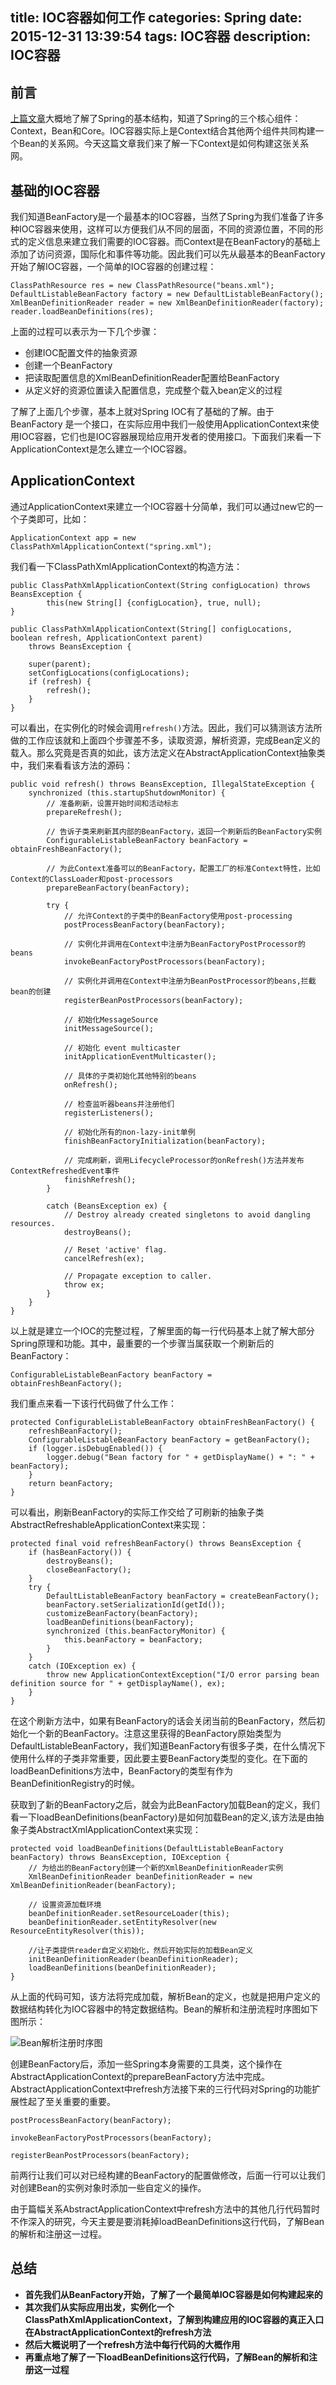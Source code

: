 title: IOC容器如何工作
categories: Spring
date: 2015-12-31 13:39:54
tags: IOC容器
description: IOC容器
---

## 前言

[上篇文章](http://rason.me/2015/12/28/Spring-Structure/)大概地了解了Spring的基本结构，知道了Spring的三个核心组件：Context，Bean和Core。IOC容器实际上是Context结合其他两个组件共同构建一个Bean的关系网。今天这篇文章我们来了解一下Context是如何构建这张关系网。

## 基础的IOC容器

我们知道BeanFactory是一个最基本的IOC容器，当然了Spring为我们准备了许多种IOC容器来使用，这样可以方便我们从不同的层面，不同的资源位置，不同的形式的定义信息来建立我们需要的IOC容器。而Context是在BeanFactory的基础上添加了访问资源，国际化和事件等功能。因此我们可以先从最基本的BeanFactory开始了解IOC容器，一个简单的IOC容器的创建过程：

```
ClassPathResource res = new ClassPathResource("beans.xml");  
DefaultListableBeanFactory factory = new DefaultListableBeanFactory();  
XmlBeanDefinitionReader reader = new XmlBeanDefinitionReader(factory);  
reader.loadBeanDefinitions(res);  
```

上面的过程可以表示为一下几个步骤：

- 创建IOC配置文件的抽象资源
- 创建一个BeanFactory
- 把读取配置信息的XmlBeanDefinitionReader配置给BeanFactory
- 从定义好的资源位置读入配置信息，完成整个载入bean定义的过程

了解了上面几个步骤，基本上就对Spring IOC有了基础的了解。由于BeanFactory 是一个接口，在实际应用中我们一般使用ApplicationContext来使用IOC容器，它们也是IOC容器展现给应用开发者的使用接口。下面我们来看一下ApplicationContext是怎么建立一个IOC容器。

<!-- more -->

## ApplicationContext

通过ApplicationContext来建立一个IOC容器十分简单，我们可以通过new它的一个子类即可，比如：

```
ApplicationContext app = new ClassPathXmlApplicationContext("spring.xml");
```

我们看一下ClassPathXmlApplicationContext的构造方法：

```
public ClassPathXmlApplicationContext(String configLocation) throws BeansException {
		this(new String[] {configLocation}, true, null);
}

public ClassPathXmlApplicationContext(String[] configLocations, boolean refresh, ApplicationContext parent)
	throws BeansException {

	super(parent);
	setConfigLocations(configLocations);
	if (refresh) {
		refresh();
	}
}
```
可以看出，在实例化的时候会调用`refresh()`方法。因此，我们可以猜测该方法所做的工作应该就和上面四个步骤差不多，读取资源，解析资源，完成Bean定义的载入。那么究竟是否真的如此，该方法定义在AbstractApplicationContext抽象类中，我们来看看该方法的源码：

```
public void refresh() throws BeansException, IllegalStateException {
	synchronized (this.startupShutdownMonitor) {
		// 准备刷新，设置开始时间和活动标志
		prepareRefresh();

		// 告诉子类来刷新其内部的BeanFactory，返回一个刷新后的BeanFactory实例
		ConfigurableListableBeanFactory beanFactory = obtainFreshBeanFactory();

		// 为此Context准备可以的BeanFactory，配置工厂的标准Context特性，比如Context的ClassLoader和post-processors
		prepareBeanFactory(beanFactory);

		try {
			// 允许Context的子类中的BeanFactory使用post-processing
			postProcessBeanFactory(beanFactory);

			// 实例化并调用在Context中注册为BeanFactoryPostProcessor的beans 
			invokeBeanFactoryPostProcessors(beanFactory);

			// 实例化并调用在Context中注册为BeanPostProcessor的beans,拦截bean的创建
			registerBeanPostProcessors(beanFactory);

			// 初始化MessageSource
			initMessageSource();

			// 初始化 event multicaster
			initApplicationEventMulticaster();

			// 具体的子类初始化其他特别的beans
			onRefresh();

			// 检查监听器beans并注册他们
			registerListeners();

			// 初始化所有的non-lazy-init单例
			finishBeanFactoryInitialization(beanFactory);

			// 完成刷新，调用LifecycleProcessor的onRefresh()方法并发布ContextRefreshedEvent事件
			finishRefresh();
		}

		catch (BeansException ex) {
			// Destroy already created singletons to avoid dangling resources.
			destroyBeans();

			// Reset 'active' flag.
			cancelRefresh(ex);

			// Propagate exception to caller.
			throw ex;
		}
	}
}
```

以上就是建立一个IOC的完整过程，了解里面的每一行代码基本上就了解大部分Spring原理和功能。其中，最重要的一个步骤当属获取一个刷新后的BeanFactory：

```
ConfigurableListableBeanFactory beanFactory = obtainFreshBeanFactory();
```

我们重点来看一下该行代码做了什么工作：

```
protected ConfigurableListableBeanFactory obtainFreshBeanFactory() {
	refreshBeanFactory();
	ConfigurableListableBeanFactory beanFactory = getBeanFactory();
	if (logger.isDebugEnabled()) {
		logger.debug("Bean factory for " + getDisplayName() + ": " + beanFactory);
	}
	return beanFactory;
}
```

可以看出，刷新BeanFactory的实际工作交给了可刷新的抽象子类AbstractRefreshableApplicationContext来实现：

```
protected final void refreshBeanFactory() throws BeansException {
	if (hasBeanFactory()) {
		destroyBeans();
		closeBeanFactory();
	}
	try {
		DefaultListableBeanFactory beanFactory = createBeanFactory();
		beanFactory.setSerializationId(getId());
		customizeBeanFactory(beanFactory);
		loadBeanDefinitions(beanFactory);
		synchronized (this.beanFactoryMonitor) {
			this.beanFactory = beanFactory;
		}
	}
	catch (IOException ex) {
		throw new ApplicationContextException("I/O error parsing bean definition source for " + getDisplayName(), ex);
	}
}
```

在这个刷新方法中，如果有BeanFactory的话会关闭当前的BeanFactory，然后初始化一个新的BeanFactory。注意这里获得的BeanFactory原始类型为DefaultListableBeanFactory，我们知道BeanFactory有很多子类，在什么情况下使用什么样的子类非常重要，因此要主要BeanFactory类型的变化。在下面的loadBeanDefinitions方法中，BeanFactory的类型有作为BeanDefinitionRegistry的时候。

获取到了新的BeanFactory之后，就会为此BeanFactory加载Bean的定义，我们看一下loadBeanDefinitions(beanFactory)是如何加载Bean的定义,该方法是由抽象子类AbstractXmlApplicationContext来实现：

```
protected void loadBeanDefinitions(DefaultListableBeanFactory beanFactory) throws BeansException, IOException {
	// 为给出的BeanFactory创建一个新的XmlBeanDefinitionReader实例
	XmlBeanDefinitionReader beanDefinitionReader = new XmlBeanDefinitionReader(beanFactory);

	// 设置资源加载环境
	beanDefinitionReader.setResourceLoader(this);
	beanDefinitionReader.setEntityResolver(new ResourceEntityResolver(this));

	//让子类提供reader自定义初始化，然后开始实际的加载Bean定义
	initBeanDefinitionReader(beanDefinitionReader);
	loadBeanDefinitions(beanDefinitionReader);
}
```

从上面的代码可知，该方法将完成加载，解析Bean的定义，也就是把用户定义的数据结构转化为IOC容器中的特定数据结构。Bean的解析和注册流程时序图如下图所示：

![Bean解析注册时序图](/image/springloadBeanDefinitions.jpg)

创建BeanFactory后，添加一些Spring本身需要的工具类，这个操作在AbstractApplicationContext的prepareBeanFactory方法中完成。AbstractApplicationContext中refresh方法接下来的三行代码对Spring的功能扩展性起了至关重要的重要。

```
postProcessBeanFactory(beanFactory);

invokeBeanFactoryPostProcessors(beanFactory);

registerBeanPostProcessors(beanFactory);
```

前两行让我们可以对已经构建的BeanFactory的配置做修改，后面一行可以让我们对创建Bean的实例对象时添加一些自定义的操作。

由于篇幅关系AbstractApplicationContext中refresh方法中的其他几行代码暂时不作深入的研究，今天主要是要消耗掉loadBeanDefinitions这行代码，了解Bean的解析和注册这一过程。

## 总结

- **首先我们从BeanFactory开始，了解了一个最简单IOC容器是如何构建起来的**
- **其次我们从实际应用出发，实例化一个ClassPathXmlApplicationContext，了解到构建应用的IOC容器的真正入口在AbstractApplicationContext的refresh方法**
- **然后大概说明了一个refresh方法中每行代码的大概作用**
- **再重点地了解了一下loadBeanDefinitions这行代码，了解Bean的解析和注册这一过程**

